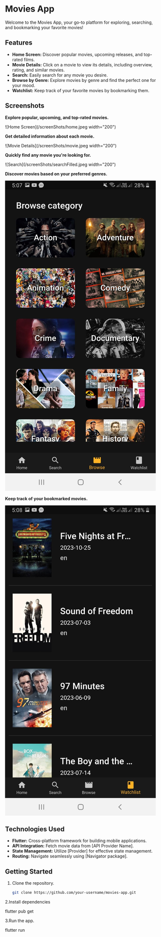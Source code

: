 # Movies App

Welcome to the Movies App, your go-to platform for exploring, searching, and bookmarking your favorite movies!

## Features

- **Home Screen:** Discover popular movies, upcoming releases, and top-rated films.
- **Movie Details:** Click on a movie to view its details, including overview, rating, and similar movies.
- **Search:** Easily search for any movie you desire.
- **Browse by Genre:** Explore movies by genre and find the perfect one for your mood.
- **Watchlist:** Keep track of your favorite movies by bookmarking them.

## Screenshots

**Explore popular, upcoming, and top-rated movies.**

![Home Screen](/screenShots/home.jpeg width="200")

**Get detailed information about each movie.**

![Movie Details](/screenShots/movie.jpeg width="200")

**Quickly find any movie you're looking for.**

![Search](/screenShots/searchFilled.jpeg width="200")

**Discover movies based on your preferred genres.**

![Browse by Genre](/screenShots/browse.jpeg)

**Keep track of your bookmarked movies.**

![Watchlist](/screenShots/watchList.jpeg)


## Technologies Used

- **Flutter:** Cross-platform framework for building mobile applications.
- **API Integration:** Fetch movie data from [API Provider Name].
- **State Management:** Utilize [Provider] for effective state management.
- **Routing:** Navigate seamlessly using [Navigator package].

## Getting Started

1. Clone the repository.
   ```bash
   git clone https://github.com/your-username/movies-app.git

2.Install dependencies

flutter pub get

3.Run the app.

flutter run

